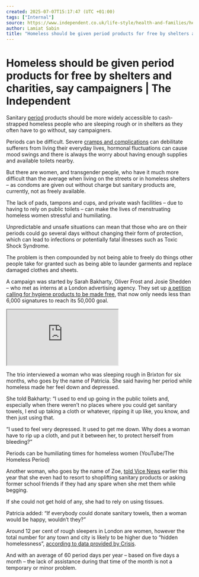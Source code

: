 ```yaml
---
created: 2025-07-07T15:17:47 (UTC +01:00)
tags: ["Internal"]
source: https://www.independent.co.uk/life-style/health-and-families/health-news/homeless-should-be-given-period-products-for-free-by-shelters-and-charities-say-campaigners-10167627.html
author: Lamiat Sabin
title: "Homeless should be given period products for free by shelters and charities, say campaigners"
---
```


# Homeless should be given period products for free by shelters and charities, say campaigners | The Independent

Sanitary [period](https://www.independent.co.uk/life-style/health-and-families/features/we-need-to-talk-about-periods-9638267.html) products should be more widely accessible to cash-strapped homeless people who are sleeping rough or in shelters as they often have to go without, say campaigners.

Periods can be difficult. Severe [cramps and complications](https://www.independent.co.uk/life-style/health-and-families/features/endometriosis-is-more-than-just-period-pain-for-women-10049608.html) can debilitate sufferers from living their everyday lives, hormonal fluctuations can cause mood swings and there is always the worry about having enough supplies and available toilets nearby.

But there are women, and transgender people, who have it much more difficult than the average when living on the streets or in homeless shelters – as condoms are given out without charge but sanitary products are, currently, not as freely available.

The lack of pads, tampons and cups, and private wash facilities – due to having to rely on public toilets – can make the lives of menstruating homeless women stressful and humiliating.

Unpredictable and unsafe situations can mean that those who are on their periods could go several days without changing their form of protection, which can lead to infections or potentially fatal illnesses such as Toxic Shock Syndrome.

The problem is then compounded by not being able to freely do things other people take for granted such as being able to launder garments and replace damaged clothes and sheets.

A campaign was started by Sarah Bakharty, Oliver Frost and Josie Shedden – who met as interns at a London advertising agency. They set up [a petition calling for hygiene products to be made free](https://www.change.org/p/help-the-homeless-on-their-period-thehomelessperiod?recruiter=46382119&utm_source=share_petition&utm_medium=facebook&utm_campaign=autopublish&utm_term=mob-xs-share_petition-no_msg&fb_ref=Default), that now only needs less than 6,000 signatures to reach its 50,000 goal.

<iframe src="https://www.youtube.com/embed/egDmmfKj7Zs"></iframe>

The trio interviewed a woman who was sleeping rough in Brixton for six months, who goes by the name of Patricia. She said having her period while homeless made her feel down and depressed.

She told Bakharty: “I used to end up going in the public toilets and, especially when there weren’t no places where you could get sanitary towels, I end up taking a cloth or whatever, ripping it up like, you know, and then just using that.

“I used to feel very depressed. It used to get me down. Why does a woman have to rip up a cloth, and put it between her, to protect herself from bleeding?”

Periods can be humiliating times for homeless women (YouTube/The Homeless Period)

Another woman, who goes by the name of Zoe, [told Vice News](http://www.vice.com/en_uk/read/for-homeless-women-having-a-period-isnt-just-a-hassle-its-a-nightmare-124) earlier this year that she even had to resort to shoplifting sanitary products or asking former school friends if they had any spare when she met them while begging.

If she could not get hold of any, she had to rely on using tissues.

Patricia added: “If everybody could donate sanitary towels, then a woman would be happy, wouldn’t they?”

Around 12 per cent of rough sleepers in London are women, however the total number for any town and city is likely to be higher due to “hidden homelessness”, [according to data provided by Crisis](http://www.crisis.org.uk/pages/homeless-diff-groups.html).

And with an average of 60 period days per year – based on five days a month – the lack of assistance during that time of the month is not a temporary or minor problem.
